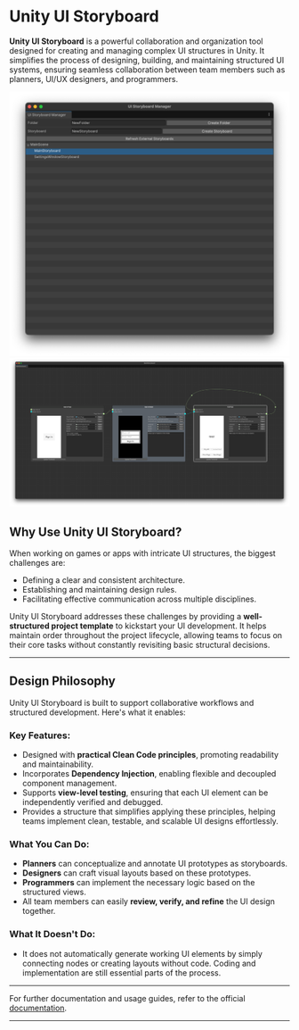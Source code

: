 # Unity UI Storyboard

**Unity UI Storyboard** is a powerful collaboration and organization tool designed for creating and managing complex UI structures in Unity. It simplifies the process of designing, building, and maintaining structured UI systems, ensuring seamless collaboration between team members such as planners, UI/UX designers, and programmers.

![Manager.png](Documentation%7E/Manager.png)
![Storyboard.png](Documentation%7E/Storyboard.png)

## Why Use Unity UI Storyboard?

When working on games or apps with intricate UI structures, the biggest challenges are:
- Defining a clear and consistent architecture.
- Establishing and maintaining design rules.
- Facilitating effective communication across multiple disciplines.

Unity UI Storyboard addresses these challenges by providing a **well-structured project template** to kickstart your UI development. It helps maintain order throughout the project lifecycle, allowing teams to focus on their core tasks without constantly revisiting basic structural decisions.

---

## Design Philosophy

Unity UI Storyboard is built to support collaborative workflows and structured development. Here's what it enables:

### Key Features:
- Designed with **practical Clean Code principles**, promoting readability and maintainability.
- Incorporates **Dependency Injection**, enabling flexible and decoupled component management.
- Supports **view-level testing**, ensuring that each UI element can be independently verified and debugged.
- Provides a structure that simplifies applying these principles, helping teams implement clean, testable, and scalable UI designs effortlessly.

### What You Can Do:
- **Planners** can conceptualize and annotate UI prototypes as storyboards.
- **Designers** can craft visual layouts based on these prototypes.
- **Programmers** can implement the necessary logic based on the structured views.
- All team members can easily **review, verify, and refine** the UI design together.

### What It Doesn't Do:
- It does not automatically generate working UI elements by simply connecting nodes or creating layouts without code. Coding and implementation are still essential parts of the process.

---

For further documentation and usage guides, refer to the official [documentation](https://kwanjoong-dev.gitbook.io/unity-ui-storyboard).

---